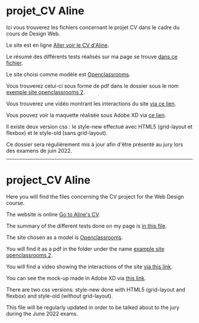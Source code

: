# projet_CV Aline

Ici vous trouverez les fichiers concernant le projet CV dans le cadre du cours de Design Web.

Le site est en ligne [Aller voir le CV d'Aline](https://aline-db.be/).

Le résumé des différents tests réalisés sur ma page se trouve [dans ce fichier](https://github.com/AlineDB/Aline_CV/blob/main/test.md).

Le site choisi comme modèle est [Openclassrooms](https://openclassrooms.com/fr/).

Vous trouverez celui-ci sous forme de pdf dans le dossier sous le nom [exemple site openclassrooms 2](https://github.com/AlineDB/Aline_CV/blob/main/exemple%20site%20openclassroom2.pdf).

Vous trouverez une vidéo montrant les interactions du site [via ce lien](https://www.youtube.com/watch?v=w21DM-Ghdrg).

Vous pouvez voir la maquette réalisée sous Adobe XD via [ce lien](https://xd.adobe.com/view/680aa533-af80-45fb-972d-4f3ab3ff5478-3d59/).

Il existe deux version css : le style-new effectué avec HTML5 (grid-layout et flexbox) et le style-old (sans grid-layout).

Ce dossier sera régulièrement mis à jour afin d'être présenté au jury lors des examens de juin 2022.

-------

# project_CV Aline

Here you will find the files concerning the CV project for the Web Design course.

The website is online [Go to Aline's CV](https://aline-db.be/).

The summary of the different tests done on my page is [in this file](https://github.com/AlineDB/Aline_CV/blob/main/test.md).

The site chosen as a model is [Openclassrooms](https://openclassrooms.com/fr/).

You will find it as a pdf in the folder under the name [example site openclassrooms 2](https://github.com/AlineDB/Aline_CV/blob/main/exemple%20site%20openclassroom2.pdf).

You will find a video showing the interactions of the site [via this link](https://www.youtube.com/watch?v=w21DM-Ghdrg).

You can see the mock-up made in Adobe XD via [this link](https://xd.adobe.com/view/680aa533-af80-45fb-972d-4f3ab3ff5478-3d59/).

There are two css versions: style-new done with HTML5 (grid-layout and flexbox) and style-old (without grid-layout).

This file will be regularly updated in order to be talked about to the jury during the June 2022 exams.
